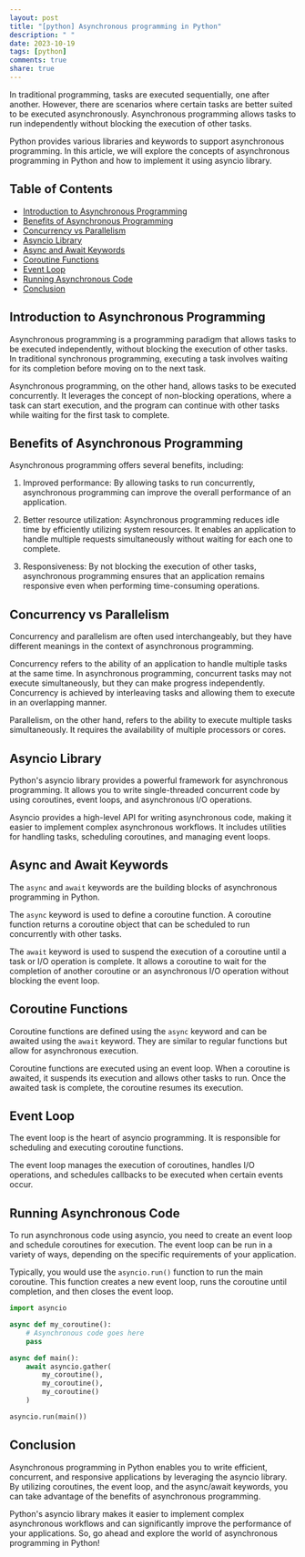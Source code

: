 ```yaml
---
layout: post
title: "[python] Asynchronous programming in Python"
description: " "
date: 2023-10-19
tags: [python]
comments: true
share: true
---
```


In traditional programming, tasks are executed sequentially, one after another. However, there are scenarios where certain tasks are better suited to be executed asynchronously. Asynchronous programming allows tasks to run independently without blocking the execution of other tasks.

Python provides various libraries and keywords to support asynchronous programming. In this article, we will explore the concepts of asynchronous programming in Python and how to implement it using asyncio library.

## Table of Contents

- [Introduction to Asynchronous Programming](#introduction-to-asynchronous-programming)
- [Benefits of Asynchronous Programming](#benefits-of-asynchronous-programming)
- [Concurrency vs Parallelism](#concurrency-vs-parallelism)
- [Asyncio Library](#asyncio-library)
- [Async and Await Keywords](#async-and-await-keywords)
- [Coroutine Functions](#coroutine-functions)
- [Event Loop](#event-loop)
- [Running Asynchronous Code](#running-asynchronous-code)
- [Conclusion](#conclusion)

## Introduction to Asynchronous Programming

Asynchronous programming is a programming paradigm that allows tasks to be executed independently, without blocking the execution of other tasks. In traditional synchronous programming, executing a task involves waiting for its completion before moving on to the next task.

Asynchronous programming, on the other hand, allows tasks to be executed concurrently. It leverages the concept of non-blocking operations, where a task can start execution, and the program can continue with other tasks while waiting for the first task to complete.

## Benefits of Asynchronous Programming

Asynchronous programming offers several benefits, including:

1. Improved performance: By allowing tasks to run concurrently, asynchronous programming can improve the overall performance of an application.

2. Better resource utilization: Asynchronous programming reduces idle time by efficiently utilizing system resources. It enables an application to handle multiple requests simultaneously without waiting for each one to complete.

3. Responsiveness: By not blocking the execution of other tasks, asynchronous programming ensures that an application remains responsive even when performing time-consuming operations.

## Concurrency vs Parallelism

Concurrency and parallelism are often used interchangeably, but they have different meanings in the context of asynchronous programming.

Concurrency refers to the ability of an application to handle multiple tasks at the same time. In asynchronous programming, concurrent tasks may not execute simultaneously, but they can make progress independently. Concurrency is achieved by interleaving tasks and allowing them to execute in an overlapping manner.

Parallelism, on the other hand, refers to the ability to execute multiple tasks simultaneously. It requires the availability of multiple processors or cores.

## Asyncio Library

Python's asyncio library provides a powerful framework for asynchronous programming. It allows you to write single-threaded concurrent code by using coroutines, event loops, and asynchronous I/O operations.

Asyncio provides a high-level API for writing asynchronous code, making it easier to implement complex asynchronous workflows. It includes utilities for handling tasks, scheduling coroutines, and managing event loops.

## Async and Await Keywords

The `async` and `await` keywords are the building blocks of asynchronous programming in Python.

The `async` keyword is used to define a coroutine function. A coroutine function returns a coroutine object that can be scheduled to run concurrently with other tasks.

The `await` keyword is used to suspend the execution of a coroutine until a task or I/O operation is complete. It allows a coroutine to wait for the completion of another coroutine or an asynchronous I/O operation without blocking the event loop.

## Coroutine Functions

Coroutine functions are defined using the `async` keyword and can be awaited using the `await` keyword. They are similar to regular functions but allow for asynchronous execution.

Coroutine functions are executed using an event loop. When a coroutine is awaited, it suspends its execution and allows other tasks to run. Once the awaited task is complete, the coroutine resumes its execution.

## Event Loop

The event loop is the heart of asyncio programming. It is responsible for scheduling and executing coroutine functions.

The event loop manages the execution of coroutines, handles I/O operations, and schedules callbacks to be executed when certain events occur.

## Running Asynchronous Code

To run asynchronous code using asyncio, you need to create an event loop and schedule coroutines for execution. The event loop can be run in a variety of ways, depending on the specific requirements of your application.

Typically, you would use the `asyncio.run()` function to run the main coroutine. This function creates a new event loop, runs the coroutine until completion, and then closes the event loop.

```python
import asyncio

async def my_coroutine():
    # Asynchronous code goes here
    pass

async def main():
    await asyncio.gather(
        my_coroutine(),
        my_coroutine(),
        my_coroutine()
    )

asyncio.run(main())
```

## Conclusion

Asynchronous programming in Python enables you to write efficient, concurrent, and responsive applications by leveraging the asyncio library. By utilizing coroutines, the event loop, and the async/await keywords, you can take advantage of the benefits of asynchronous programming.

Python's asyncio library makes it easier to implement complex asynchronous workflows and can significantly improve the performance of your applications. So, go ahead and explore the world of asynchronous programming in Python!